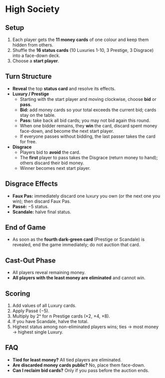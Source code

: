 # High Society

## Setup

1. Each player gets the **11 money cards** of one colour and keep them hidden from others.
2. Shuffle the **16 status cards** (10 Luxuries 1-10, 3 Prestige, 3 Disgrace) into a face-down deck.  
3. Choose a **start player**.

## Turn Structure

- **Reveal** the top **status card** and resolve its effects.
- **Luxury / Prestige**
    - Starting with the start player and moving clockwise, choose **bid** or **pass**.
    - **Bid:** add money cards so your total exceeds the current bid; cards stay on the table.
    - **Pass:** take back all bid cards; you may not bid again this round.
    - When one bidder remains, they **win** the card, discard spent money face-down, and become the next start player.
    - If everyone passes without bidding, the last passer takes the card for free.
- **Disgrace**
    - Players bid to **avoid** the card.
    - The **first** player to pass takes the Disgrace (return money to hand); others discard their bid money.
    - Winner becomes next start player.

## Disgrace Effects

- **Faux Pas:** immediately discard one luxury you own (or the next one you win); then discard Faux Pas.  
- **Passé:** −5 status.  
- **Scandale:** halve final status.  

## End of Game

- As soon as the **fourth dark-green card** (Prestige or Scandale) is revealed, end the game immediately; do not auction that card.

## Cast-Out Phase

- All players reveal remaining money.  
- **All players with the least money are eliminated** and cannot win.  

## Scoring

1. Add values of all Luxury cards.  
2. Apply Passé (−5).  
3. Multiply by 2ⁿ for n Prestige cards (×2, ×4, ×8).  
4. If you have Scandale, halve the total.  
5. Highest status among non-eliminated players wins; ties → most money → highest single Luxury.  

## FAQ

- **Tied for least money?** All tied players are eliminated.  
- **Are discarded money cards public?** No, place them face-down.  
- **Can I reclaim bid cards?** Only if you pass before the auction ends.  
